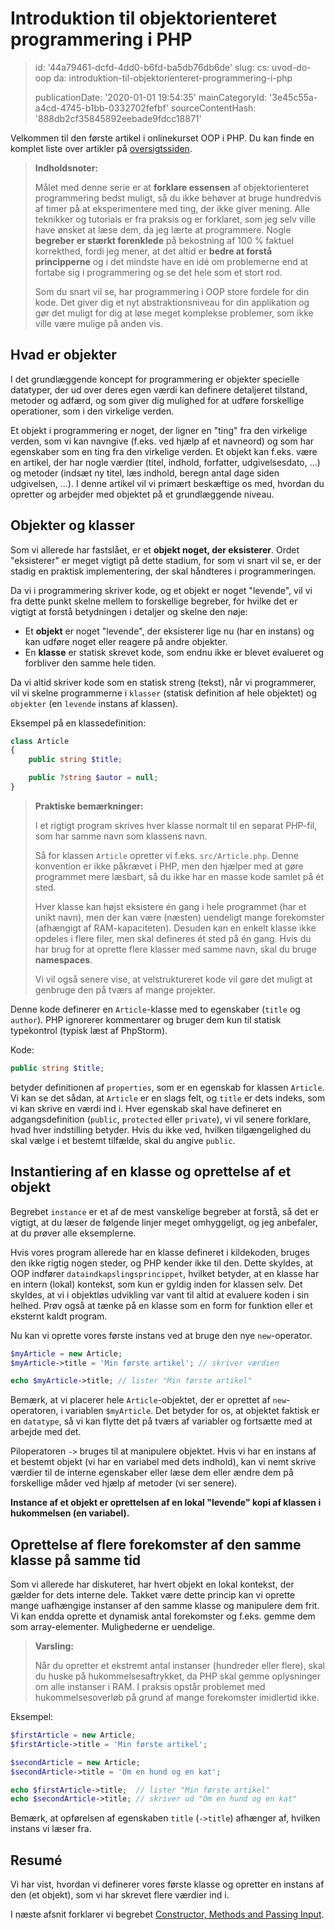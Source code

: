 Introduktion til objektorienteret programmering i PHP
=====================================================

> id: '44a79461-dcfd-4dd0-b6fd-ba5db76db6de'
> slug:
> 	cs: uvod-do-oop
> 	da: introduktion-til-objektorienteret-programmering-i-php
> 
> publicationDate: '2020-01-01 19:54:35'
> mainCategoryId: '3e45c55a-a4cd-4745-b1bb-0332702fefbf'
> sourceContentHash: '888db2cf35845892eebade9fdcc18871'

Velkommen til den første artikel i onlinekurset OOP i PHP. Du kan finde en komplet liste over artikler på <a href="/oop">oversigtssiden</a>.

> **Indholdsnoter:**
>
> Målet med denne serie er at **forklare essensen** af objektorienteret programmering bedst muligt, så du ikke behøver at bruge hundredvis af timer på at eksperimentere med ting, der ikke giver mening. Alle teknikker og tutorials er fra praksis og er forklaret, som jeg selv ville have ønsket at læse dem, da jeg lærte at programmere. Nogle **begreber er stærkt forenklede** på bekostning af 100 % faktuel korrekthed, fordi jeg mener, at det altid er **bedre at forstå principperne** og i det mindste have en idé om problemerne end at fortabe sig i programmering og se det hele som et stort rod.
>
> Som du snart vil se, har programmering i OOP store fordele for din kode. Det giver dig et nyt abstraktionsniveau for din applikation og gør det muligt for dig at løse meget komplekse problemer, som ikke ville være mulige på anden vis.

Hvad er objekter
------------------

I det grundlæggende koncept for programmering er objekter specielle datatyper, der ud over deres egen værdi kan definere detaljeret tilstand, metoder og adfærd, og som giver dig mulighed for at udføre forskellige operationer, som i den virkelige verden.

Et objekt i programmering er noget, der ligner en "ting" fra den virkelige verden, som vi kan navngive (f.eks. ved hjælp af et navneord) og som har egenskaber som en ting fra den virkelige verden. Et objekt kan f.eks. være en artikel, der har nogle værdier (titel, indhold, forfatter, udgivelsesdato, ...) og metoder (indsæt ny titel, læs indhold, beregn antal dage siden udgivelsen, ...). I denne artikel vil vi primært beskæftige os med, hvordan du opretter og arbejder med objektet på et grundlæggende niveau.

Objekter og klasser
---------------

Som vi allerede har fastslået, er et **objekt noget, der eksisterer**. Ordet "eksisterer" er meget vigtigt på dette stadium, for som vi snart vil se, er der stadig en praktisk implementering, der skal håndteres i programmeringen.

Da vi i programmering skriver kode, og et objekt er noget "levende", vil vi fra dette punkt skelne mellem to forskellige begreber, for hvilke det er vigtigt at forstå betydningen i detaljer og skelne den nøje:

- Et **objekt** er noget "levende", der eksisterer lige nu (har en instans) og kan udføre noget eller reagere på andre objekter.
- En **klasse** er statisk skrevet kode, som endnu ikke er blevet evalueret og forbliver den samme hele tiden.

Da vi altid skriver kode som en statisk streng (tekst), når vi programmerer, vil vi skelne programmerne i `klasser` (statisk definition af hele objektet) og `objekter` (en `levende` instans af klassen).

Eksempel på en klassedefinition:

```php
class Article
{
    public string $title;

    public ?string $autor = null;
}
```

> **Praktiske bemærkninger:**
>
> I et rigtigt program skrives hver klasse normalt til en separat PHP-fil, som har samme navn som klassens navn.
>
> Så for klassen `Article` opretter vi f.eks. `src/Article.php`. Denne konvention er ikke påkrævet i PHP, men den hjælper med at gøre programmet mere læsbart, så du ikke har en masse kode samlet på ét sted.
>
> Hver klasse kan højst eksistere én gang i hele programmet (har et unikt navn), men der kan være (næsten) uendeligt mange forekomster (afhængigt af RAM-kapaciteten). Desuden kan en enkelt klasse ikke opdeles i flere filer, men skal defineres ét sted på én gang. Hvis du har brug for at oprette flere klasser med samme navn, skal du bruge **namespaces**.
>
> Vi vil også senere vise, at velstruktureret kode vil gøre det muligt at genbruge den på tværs af mange projekter.

Denne kode definerer en `Article`-klasse med to egenskaber (`title` og `author`). PHP ignorerer kommentarer og bruger dem kun til statisk typekontrol (typisk læst af PhpStorm).

Kode:

```php
public string $title;
```

betyder definitionen af `properties`, som er en egenskab for klassen `Article`. Vi kan se det sådan, at `Article` er en slags felt, og `title` er dets indeks, som vi kan skrive en værdi ind i. Hver egenskab skal have defineret en adgangsdefinition (`public`, `protected` eller `private`), vi vil senere forklare, hvad hver indstilling betyder. Hvis du ikke ved, hvilken tilgængelighed du skal vælge i et bestemt tilfælde, skal du angive `public`.

Instantiering af en klasse og oprettelse af et objekt
----------------------------------

Begrebet `instance` er et af de mest vanskelige begreber at forstå, så det er vigtigt, at du læser de følgende linjer meget omhyggeligt, og jeg anbefaler, at du prøver alle eksemplerne.

Hvis vores program allerede har en klasse defineret i kildekoden, bruges den ikke rigtig nogen steder, og PHP kender ikke til den. Dette skyldes, at OOP indfører `dataindkapslingsprincippet`, hvilket betyder, at en klasse har en intern (lokal) kontekst, som kun er gyldig inden for klassen selv. Det skyldes, at vi i objektløs udvikling var vant til altid at evaluere koden i sin helhed. Prøv også at tænke på en klasse som en form for funktion eller et eksternt kaldt program.

Nu kan vi oprette vores første instans ved at bruge den nye `new`-operator.

```php
$myArticle = new Article;
$myArticle->title = 'Min første artikel'; // skriver værdien

echo $myArticle->title; // lister "Min første artikel"
```

Bemærk, at vi placerer hele `Article`-objektet, der er oprettet af `new`-operatoren, i variablen `$myArticle`. Det betyder for os, at objektet faktisk er en `datatype`, så vi kan flytte det på tværs af variabler og fortsætte med at arbejde med det.

Piloperatoren `->` bruges til at manipulere objektet. Hvis vi har en instans af et bestemt objekt (vi har en variabel med dets indhold), kan vi nemt skrive værdier til de interne egenskaber eller læse dem eller ændre dem på forskellige måder ved hjælp af metoder (vi ser senere).

**Instance af et objekt er oprettelsen af en lokal "levende" kopi af klassen i hukommelsen (en variabel).**

Oprettelse af flere forekomster af den samme klasse på samme tid
---------------------------------------------

Som vi allerede har diskuteret, har hvert objekt en lokal kontekst, der gælder for dets interne dele. Takket være dette princip kan vi oprette mange uafhængige instanser af den samme klasse og manipulere dem frit. Vi kan endda oprette et dynamisk antal forekomster og f.eks. gemme dem som array-elementer. Mulighederne er uendelige.

> **Varsling:**
>
> Når du opretter et ekstremt antal instanser (hundreder eller flere), skal du huske på hukommelsesaftrykket, da PHP skal gemme oplysninger om alle instanser i RAM. I praksis opstår problemet med hukommelsesoverløb på grund af mange forekomster imidlertid ikke.

Eksempel:

```php
$firstArticle = new Article;
$firstArticle->title = 'Min første artikel';

$secondArticle = new Article;
$secondArticle->title = 'Om en hund og en kat';

echo $firstArticle->title;  // lister "Min første artikel"
echo $secondArticle->title; // skriver ud "Om en hund og en kat"
```

Bemærk, at opførelsen af egenskaben `title` (`->title`) afhænger af, hvilken instans vi læser fra.

Resumé
-------

Vi har vist, hvordan vi definerer vores første klasse og opretter en instans af den (et objekt), som vi har skrevet flere værdier ind i.

I næste afsnit forklarer vi begrebet <a href="/methods-and-passing-input">Constructor, Methods and Passing Input</a>.
